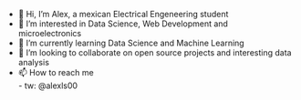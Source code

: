- 👋 Hi, I’m Alex, a mexican Electrical Engeneering student
- 👀 I’m interested in Data Science, Web Development and microelectronics
- 🌱 I’m currently learning Data Science and Machine Learning
- 💞️ I’m looking to collaborate on open source projects and interesting data analysis
- 📫 How to reach me  
        - tw: @alexls00

<!---
aleonsa/aleonsa is a ✨ special ✨ repository because its `README.md` (this file) appears on your GitHub profile.
You can click the Preview link to take a look at your changes.
--->
